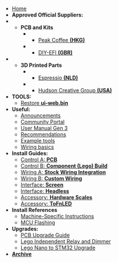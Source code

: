 * [Home](/)
* __Approved Official Suppliers:__
* - __PCB and Kits__
    * - [Peak Coffee __(HKG)__](https://www.peakcoffee.cc/)
    * - [DIY-EFI __(GBR)__](https://diy-efi.co.uk/product-category/gaggiuino/)
* - __3D Printed Parts__
    * - [Espressio __(NLD)__](https://espressio.shop/)
    * - [Hudson Creative Group __(USA)__](https://gaggiuino.hudsoncreativegroup.com/)
* __TOOLS:__
  - [Restore __ui-web.bin__](https://gaggiuino.github.io/restore.html)
* __Useful:__
  - [Announcements](announcements/)
  - [Community Portal](community/community-media.md)
  - [User Manual Gen 3](learning/user-manual-gen3.md)
  - [Recommendations](learning/learning-sources.md)
  - [Example tools](learning/example-tools.md)
  - [Wiring basics](learning/wiring-basics.md)
* __Install Guides:__
    * [Control A: **PCB**](guides-stm32/pcb-guide.md)
    * [Control B: **Component (Lego) Build**](guides-stm32/lego-component-build-guide.md)
    * [Wiring A: **Stock Wiring Integration**](guides-stm32/3pln-stock-wiring-integration.md)
    * [Wiring B: **Custom Wiring**](guides-stm32/3pln-custom-wiring.md)
    * [Interface: **Screen**](guides/interface-screen.md)
    * [Interface: **Headless**](guides/interface-headless.md)
    * [Accessory: **Hardware Scales**](accessories/hw-scales.md)
    * [Accessory: **ToFnLED**](accessories/tofnled.md)
* __Install References__
    * [Machine-Specific Instructions](guides/machine-specific-guide.md)   
    * [MCU Flashing](guides-stm32/mcu-flashing.md)    
* __Upgrades:__
    * [PCB Upgrade Guide](guides-upgrade/pcb-upgrade.md)
    * [Lego Independent Relay and Dimmer](guides-upgrade/lego-independent-relay-dimmer.md)
    * [Lego Nano to STM32 Upgrade](guides-upgrade/nano-to-stm32.md)
* [__Archive__](archive/archive.md)